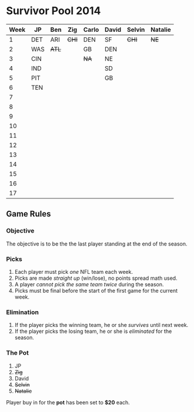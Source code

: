 # Survivor Pool 2014

| Week | JP | Ben   | Zig     | Carlo | David | Selvin | Natalie |
|------|----|-------|---------|-------|-------|--------|---------|
| 1    |DET |ARI    |~~CHI~~  |  DEN  |SF     |~~CHI~~ |~~NE~~   |
| 2    |WAS |~~ATL~~|         |  GB   |DEN    |        |         |
| 3    |CIN |       |         |~~NA~~ |NE     |        |         |
| 4    |IND |       |         |       |SD     |        |         |
| 5    |PIT |       |         |       |GB     |        |         |
| 6    |TEN |       |         |       |       |        |         |
| 7    |    |       |         |       |       |        |         |
| 8    |    |       |         |       |       |        |         |
| 9    |    |       |         |       |       |        |         |
| 10   |    |       |         |       |       |        |         |
| 11   |    |       |         |       |       |        |         |
| 12   |    |       |         |       |       |        |         |
| 13   |    |       |         |       |       |        |         |
| 14   |    |       |         |       |       |        |         |
| 15   |    |       |         |       |       |        |         |
| 16   |    |       |         |       |       |        |         |
| 17   |    |       |         |       |       |        |         |

## Game Rules

### Objective
The objective is to be the the last player standing at the end of the season.

### Picks
1. Each player must pick *one* NFL team each week.
2. Picks are made *straight up* (win/lose), no points spread math used.
3. A player *cannot pick the same team twice* during the season.
4. Picks must be final before the start of the first game for the current week.

### Elimination
1. If the player picks the winning team, he or she *survives* until next week.
2. If the player picks the losing team, he or she is *eliminated* for the season.

### The Pot
1. JP
2. ~~Zig~~
3. David
4. ~~Selvin~~
5. ~~Natalie~~

Player buy in for the **pot** has been set to **$20** each.
